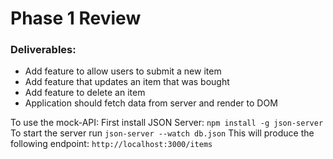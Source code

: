 # Phase 1 Review

### Deliverables:
- Add feature to allow users to submit a new item
- Add feature that updates an item that was bought
- Add feature to delete an item
- Application should fetch data from server and render to DOM

To use the mock-API:
First install JSON Server: `npm install -g json-server`
To start the server run `json-server --watch db.json`
This will produce the following endpoint: `http://localhost:3000/items`
